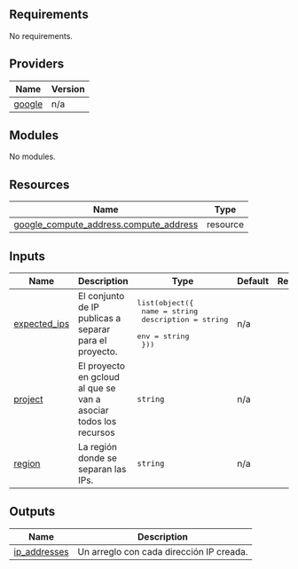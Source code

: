 ## Requirements

No requirements.

## Providers

| Name                                                      | Version |
| --------------------------------------------------------- | ------- |
| <a name="provider_google"></a> [google](#provider_google) | n/a     |

## Modules

No modules.

## Resources

| Name                                                                                                                                     | Type     |
| ---------------------------------------------------------------------------------------------------------------------------------------- | -------- |
| [google_compute_address.compute_address](https://registry.terraform.io/providers/hashicorp/google/latest/docs/resources/compute_address) | resource |

## Inputs

| Name                                                                  | Description                                                      | Type                                                                                         | Default | Required |
| --------------------------------------------------------------------- | ---------------------------------------------------------------- | -------------------------------------------------------------------------------------------- | ------- | :------: |
| <a name="input_expected_ips"></a> [expected_ips](#input_expected_ips) | El conjunto de IP publicas a separar para el proyecto.           | <pre>list(object({<br> name = string<br> description = string<br> env = string<br> }))</pre> | n/a     |   yes    |
| <a name="input_project"></a> [project](#input_project)                | El proyecto en gcloud al que se van a asociar todos los recursos | `string`                                                                                     | n/a     |   yes    |
| <a name="input_region"></a> [region](#input_region)                   | La región donde se separan las IPs.                              | `string`                                                                                     | n/a     |   yes    |

## Outputs

| Name                                                                    | Description                              |
| ----------------------------------------------------------------------- | ---------------------------------------- |
| <a name="output_ip_addresses"></a> [ip_addresses](#output_ip_addresses) | Un arreglo con cada dirección IP creada. |
